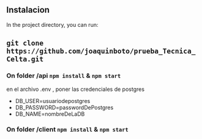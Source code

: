## Instalacion

In the project directory, you can run:

## `git clone https://github.com/joaquinboto/prueba_Tecnica_Celta.git`


### On folder /api `npm install` & `npm start`
en el archivo .env , poner las credenciales de postgres

- DB_USER=usuariodepostgres
- DB_PASSWORD=passwordDePostgres
- DB_NAME=nombreDeLaDB

### On folder /client `npm install` & `npm start`
